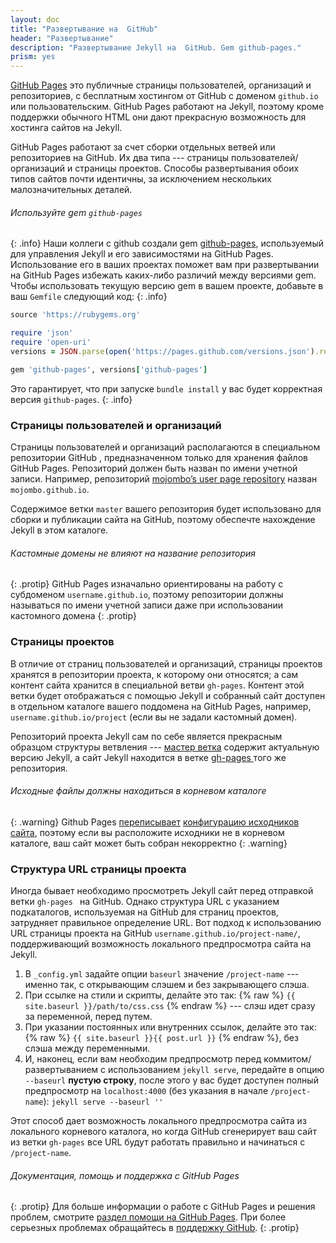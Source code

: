 ```yaml
---
layout: doc
title: "Развертывание на  GitHub"
header: "Развертывание"
description: "Развертывание Jekyll на  GitHub. Gem github-pages."
prism: yes
---
```

[GitHub Pages](http://pages.github.com/) это публичные страницы пользователей, организаций и репозиториев, с бесплатным хостингом от GitHub  с доменом `github.io` или пользовательским. GitHub Pages  работают на Jekyll, поэтому кроме  поддержки обычного HTML они дают прекрасную возможность для хостинга сайтов на Jekyll.

GitHub Pages работают за счет сборки отдельных ветвей или репозиториев на GitHub. Их два типа --- страницы пользователей/организаций и страницы проектов. Способы развертывания обоих типов сайтов почти идентичны, за исключением нескольких малозначительных деталей.

###### Используйте gem `github-pages`
{: .info}
Наши коллеги с github создали gem [github-pages](https://github.com/github/pages-gem), используемый для управления Jekyll и его зависимостями на GitHub Pages. Использование его в ваших проектах поможет вам при развертывании на GitHub Pages избежать каких-либо различий между версиями gem. Чтобы использовать текущую версию gem  в вашем проекте, добавьте в ваш `Gemfile` следующий код:
{: .info}

```ruby
source 'https://rubygems.org'

require 'json'
require 'open-uri'
versions = JSON.parse(open('https://pages.github.com/versions.json').read)

gem 'github-pages', versions['github-pages']
```

Это гарантирует, что при запуске `bundle install` у вас будет корректная версия `github-pages`.
{: .info}

### Страницы пользователей и организаций

Страницы пользователей и организаций располагаются в специальном репозитории GitHub , предназначенном только для хранения файлов GitHub Pages. Репозиторий должен быть назван по имени учетной записи. Например, репозиторий [mojombo’s user page repository](https://github.com/mojombo/mojombo.github.io) назван `mojombo.github.io`.

Содержимое ветки `master` вашего репозитория будет использовано для сборки и публикации сайта на GitHub, поэтому обеспечте нахождение Jekyll  в этом каталоге.

###### Кастомные домены не влияют на название репозитория
{: .protip}
GitHub Pages изначально ориентированы на работу с субдоменом `username.github.io`, поэтому репозитории должны называться по имени учетной записи даже при использовании кастомного домена
{: .protip}

### Страницы проектов

В отличие от страниц пользователей и организаций, страницы проектов хранятся в репозитории проекта, к которому они относятся; а сам контент сайта хранится в специальной ветви `gh-pages`. Контент этой ветки будет отображаться с помощью Jekyll и собранный сайт доступен в отдельном каталоге вашего поддомена на GitHub Pages, например, `username.github.io/project` (если вы не задали кастомный домен).

Репозиторий проекта Jekyll сам по себе является прекрасным образцом структуры ветвления --- [мастер ветка](https://github.com/jekyll/jekyll) содержит актуальную версию Jekyll, а сайт Jekyll находится в ветке [gh-pages ](https://github.com/jekyll/jekyll/tree/gh-pages) того же репозитория.

###### Исходные файлы должны находиться в корневом каталоге
{: .warning}
Github Pages [переписывает](https://help.github.com/articles/troubleshooting-github-pages-build-failures#source-setting) [конфигурацию исходников сайта](http://jekyllrb.com/docs/configuration/#global-configuration), поэтому если вы расположите исходники не в корневом каталоге, ваш сайт может быть собран некорректно
{: .warning}

### Структура URL страницы проекта

Иногда бывает необходимо просмотреть Jekyll сайт перед отправкой ветки `gh-pages ` на GitHub. Однако структура URL с указанием подкаталогов, используемая на GitHub для страниц проектов, затрудняет правильное определение URL. Вот подход к использованию URL страницы проекта на GitHub `username.github.io/project-name/`, поддерживающий возможность локального предпросмотра сайта на Jekyll.

1. В `_config.yml` задайте опции `baseurl` значение `/project-name` --- именно так, с открывающим слэшем и без закрывающего слэша.
2. При ссылке на стили и скрипты, делайте это так: {% raw %} `{{ site.baseurl }}/path/to/css.css` {% endraw %} --- слэш идет сразу за переменной, перед путем.
3. При указании постоянных или внутренних ссылок, делайте это так: {% raw %}
 `{{ site.baseurl }}{{ post.url }}` {% endraw %}, без слэша  между переменными.
4. И, наконец, если вам необходим предпросмотр перед коммитом/развертыванием с использованием `jekyll serve`, передайте в опцию `--baseurl` **пустую строку**, после  этого у вас будет доступен полный предпросмотр на `localhost:4000` (без указания в начале `/project-name`): `jekyll serve --baseurl ''`

Этот способ дает возможность локального предпросмотра сайта из локального корневого каталога, но когда GitHub сгенерирует ваш сайт из ветки `gh-pages` все URL будут работать правильно и начинаться с `/project-name`.

###### Документация, помощь и поддержка с GitHub Pages
{: .protip}
Для больше информации о работе с  GitHub Pages и решения проблем, смотрите [раздел помощи на GitHub Pages](https://help.github.com/categories/20/articles). При более серьезных проблемах обращайтесь в [поддержку GitHub](https://github.com/contact).
{: .protip}
